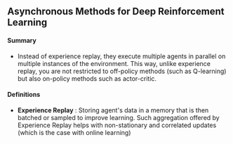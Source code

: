 
## Asynchronous Methods for Deep Reinforcement Learning


#### Summary
* Instead of experience replay, they execute multiple agents in parallel on multiple instances of the environment. This way, unlike experience replay, you are not restricted to off-policy methods (such as Q-learning) but also on-policy methods such as actor-critic.

#### Definitions
* **Experience Replay** : Storing agent's data in a memory that is then batched or sampled to improve learning. Such aggregation offered by Experience Replay helps with non-stationary and correlated updates (which is the case with online learning)
